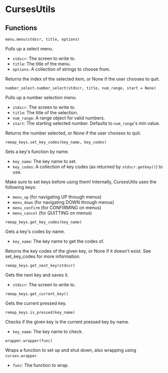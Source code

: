 # CursesUtils
## Functions
`menu.menu(stdscr, title, options)`

Pulls up a select menu.

* `stdscr`:  The screen to write to.
* `title`:   The title of the menu.
* `options`: A collection of strings to choose from.

Returns the index of the selected item, or None if the user chooses to quit.

`number_select.number_select(stdscr, title, num_range, start = None)`

Pulls up a number selection menu.

* `stdscr`:    The screen to write to.
* `title`:     The title of the selection.
* `num_range`: A range object for valid numbers.
* `start`:     The starting selected number. Defaults to `num_range`'s min value.

Returns the number selected, or None if the user chooses to quit.

`remap_keys.set_key_codes(key_name, key_codes)`

Sets a key's function by name.

* `key_name`:  The key name to set.
* `key_codes`: A collection of key codes (as returned by `stdscr.getkey()`) to use.

Make sure to set keys before using them!
Internally, CursesUtils uses the following keys:
* `menu_up` (for navigating UP through menus)
* `menu_down` (for navigating DOWN through menus)
* `menu_confirm` (for CONFIRMING on menus)
* `menu_cancel` (for QUITTING on menus)

`remap_keys.get_key_codes(key_name)`

Gets a key's codes by name.

* `key_name`: The key name to get the codes of.

Returns the key codes of the given key, or None if it doesn't exist. See set_key_codes for more information.

`remap_keys.get_next_key(stdscr)`

Gets the next key and saves it.

* `stdscr`: The screen to write to.

`remap_keys.get_current_key()`

Gets the current pressed key.

`remap_keys.is_pressed(key_name)`

Checks if the given key is the current pressed key by name.

* `key_name`: The key name to check.

`wrapper.wrapper(func)`

Wraps a function to set up and shut down, also wrapping using `curses.wrapper`.

* `func`: The function to wrap.